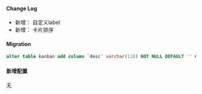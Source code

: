 #### Change Log
* 新增： 自定义label
* 新增： 卡片排序

#### Migration
```sql
alter table kanban add column `desc` varchar(128) NOT NULL DEFAULT '' COMMENT '看板描述' after `name`;
```

#### 新增配置
无